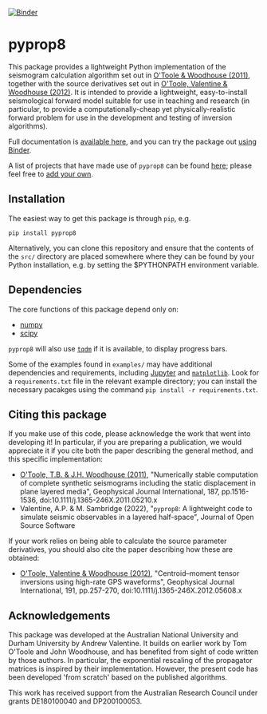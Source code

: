[![Binder](https://mybinder.org/badge_logo.svg)](https://mybinder.org/v2/gh/valentineap/pyprop8/HEAD?labpath=examples%2Fdemo.ipynb)

# pyprop8

This package provides a lightweight Python implementation of the seismogram calculation algorithm set out in [O'Toole & Woodhouse (2011)](https://doi.org/10.1111/j.1365-246X.2011.05210.x), together with the source derivatives set out in [O'Toole, Valentine & Woodhouse (2012)](https://doi.org/10.1111/j.1365-246X.2012.05608.x). It is intended to provide a lightweight, easy-to-install seismological forward model suitable for use in teaching and research (in particular, to provide a computationally-cheap yet physically-realistic forward problem for use in the development and testing of inversion algorithms).

Full documentation is [available here](https://pyprop8.readthedocs.io/), and you can try the package out [using Binder](https://mybinder.org/v2/gh/valentineap/pyprop8/HEAD?labpath=examples%2Fdemo.ipynb).

A list of projects that have made use of `pyprop8` can be found [here](USERS.md); please feel free to [add your own](CONTRIBUTING.md).

## Installation

The easiest way to get this package is through `pip`, e.g.
```
pip install pyprop8
```
Alternatively, you can clone this repository and ensure that the contents of the `src/` directory are placed somewhere where they can be found by your Python installation, e.g. by setting the $PYTHONPATH environment variable.

## Dependencies

The core functions of this package depend only on:
- [numpy](https://numpy.org)
- [scipy](https://scipy.org)

`pyprop8` will also use [`tqdm`](https://github.com/tqdm/tqdm) if it is available, to display progress bars. 

Some of the examples found in `examples/` may have additional dependencies and requirements, including [Jupyter](https://jupyter.org) and [`matplotlib`](https://matplotlib.org'). Look for a `requirements.txt` file in the relevant example directory; you can install the necessary pacakges using the command `pip install -r requirements.txt`.

## Citing this package

If you make use of this code, please acknowledge the work that went into developing it! In particular, if you are preparing a publication, we would appreciate it if you cite both the paper describing the general method, and this specific implementation:

- [O'Toole, T.B. & J.H. Woodhouse (2011)](https://doi.org/10.1111/j.1365-246X.2011.05210.x), "Numerically stable computation of complete synthetic seismograms including the static displacement in plane layered media", Geophysical Journal International, 187, pp.1516-1536, doi:10.1111/j.1365-246X.2011.05210.x
- Valentine, A.P. & M. Sambridge (2022), "`pyprop8`: A lightweight code to simulate seismic observables in a layered half-space", Journal of Open Source Software


If your work relies on being able to calculate the source parameter derivatives, you should also cite the paper describing how these are obtained:

- [O'Toole, Valentine & Woodhouse (2012)](https://doi.org/10.1111/j.1365-246X.2012.05608.x), "Centroid–moment tensor inversions using high-rate GPS waveforms", Geophysical Journal International, 191, pp.257-270, doi:10.1111/j.1365-246X.2012.05608.x

## Acknowledgements

This package was developed at the Australian National University and Durham University by Andrew Valentine. It builds on earlier work by Tom O'Toole and John Woodhouse, and has benefited from sight of code written by those authors. In particular, the exponential rescaling of the propagator matrices is inspired by their implementation. However, the present code has been developed 'from scratch' based on the published algorithms.

This work has received support from the Australian Research Council under grants DE180100040 and DP200100053.
